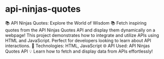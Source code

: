# api-ninjas-quotes
 📚 API Ninjas Quotes: Explore the World of Wisdom 📚  Fetch inspiring quotes from the API Ninjas Quotes API and display them dynamically on a webpage! This project demonstrates how to integrate and utilize APIs using HTML and JavaScript. Perfect for developers looking to learn about API interactions.  🔧 Technologies: HTML, JavaScript 🌐 API Used: API Ninjas Quotes API 💡 Learn how to fetch and display data from APIs effortlessly!
